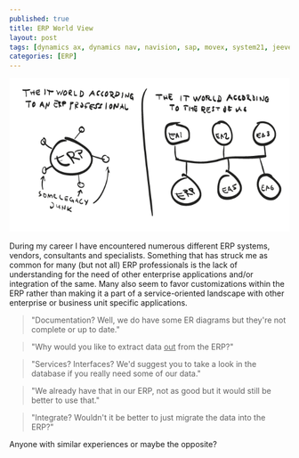 ```yaml
---
published: true
title: ERP World View
layout: post
tags: [dynamics ax, dynamics nav, navision, sap, movex, system21, jeeves, jd edwards, oracle]
categories: [ERP]
---
```


![erp-world](https://raw.githubusercontent.com/wikar/wikar.github.io/master/assets/images/2016-01-07-erp-world/erp-world.png)

During my career I have encountered numerous different ERP systems, vendors, consultants and specialists. Something that has struck me as common for many (but not all) ERP professionals is the lack of understanding for the need of other enterprise applications and/or integration of the same. Many also seem to favor customizations within the ERP rather than making it a part of a service-oriented landscape with other enterprise or business unit specific applications.

> "Documentation? Well, we do have some ER diagrams but they're not complete or up to date."

> "Why would you like to extract data <u>out</u> from the ERP?"

> "Services? Interfaces? We'd suggest you to take a look in the database if you really need some of our data."

> "We already have that in our ERP, not as good but it would still be better to use that."

> "Integrate? Wouldn't it be better to just migrate the data into the ERP?"

Anyone with similar experiences or maybe the opposite?